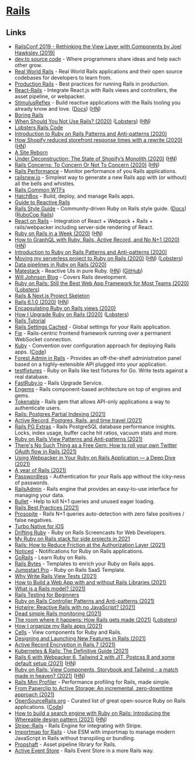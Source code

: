 # [Rails](https://github.com/rails/rails)

## Links

- [RailsConf 2019 - Rethinking the View Layer with Components by Joel Hawksley (2019)](https://www.youtube.com/watch?v=y5Z5a6QdA-M)
- [dev.to source code](https://github.com/thepracticaldev/dev.to) - Where programmers share ideas and help each other grow.
- [Real World Rails](https://github.com/eliotsykes/real-world-rails) - Real World Rails applications and their open source codebases for developers to learn from.
- [Production Rails](https://github.com/ankane/production_rails) - Best practices for running Rails in production.
- [React-Rails](https://github.com/reactjs/react-rails) - Integrate React.js with Rails views and controllers, the asset pipeline, or webpacker.
- [StimulusReflex](https://github.com/hopsoft/stimulus_reflex) - Build reactive applications with the Rails tooling you already know and love. ([Docs](https://docs.stimulusreflex.com/)) ([HN](https://news.ycombinator.com/item?id=25789703))
- [Boring Rails](https://boringrails.com/)
- [When Should You Not Use Rails? (2020)](http://codefol.io/posts/when-should-you-not-use-rails/) ([Lobsters](https://lobste.rs/s/khbupj/when_should_you_not_use_rails)) ([HN](https://news.ycombinator.com/item?id=24057715))
- [Lobsters Rails Code](https://github.com/lobsters/lobsters)
- [Introduction to Ruby on Rails Patterns and Anti-patterns (2020)](https://blog.appsignal.com/2020/08/05/introduction-to-ruby-on-rails-patterns-and-anti-patterns.html)
- [How Shopify reduced storefront response times with a rewrite (2020)](https://engineering.shopify.com/blogs/engineering/how-shopify-reduced-storefront-response-times-rewrite) ([HN](https://news.ycombinator.com/item?id=24228651))
- [A Site Reborn](https://calebhearth.com/a-site-reborn)
- [Under Deconstruction: The State of Shopify’s Monolith (2020)](https://engineering.shopify.com/blogs/engineering/shopify-monolith) ([HN](https://news.ycombinator.com/item?id=24505467))
- [Rails Concerns: To Concern Or Not To Concern (2020)](https://blog.appsignal.com/2020/09/16/rails-concers-to-concern-or-not-to-concern.html) ([HN](https://news.ycombinator.com/item?id=24503022))
- [Rails Performance](https://github.com/igorkasyanchuk/rails_performance) - Monitor performance of you Rails applications.
- [railsnew.io](https://railsnew.io/) - Simplest way to generate a new Rails app with (or without) all the bells and whistles.
- [Rails Common WTFs](https://discuss.rubyonrails.org/t/frequently-wtfed-wtfs/74706)
- [HatchBox](https://www.hatchbox.io/) - Build, deploy, and manage Rails apps.
- [Guide to Reactive Rails](https://github.com/obie/guide-to-reactive-rails)
- [Rails Style Guide](https://github.com/rubocop-hq/rails-style-guide) - Community-driven Ruby on Rails style guide. ([Docs](https://rails.rubystyle.guide/)) ([RuboCop Rails](https://github.com/rubocop-hq/rubocop-rails))
- [React on Rails](https://github.com/shakacode/react_on_rails) - Integration of React + Webpack + Rails + rails/webpacker including server-side rendering of React.
- [Ruby on Rails in a Week (2020)](https://www.simplethread.com/ruby-on-rails-in-a-week/) ([HN](https://news.ycombinator.com/item?id=24934581))
- [How to GraphQL with Ruby, Rails, Active Record, and No N+1 (2020)](https://evilmartians.com/chronicles/how-to-graphql-with-ruby-rails-active-record-and-no-n-plus-one) ([HN](https://news.ycombinator.com/item?id=25037293))
- [Introduction to Ruby on Rails Patterns and Anti-patterns (2020)](https://pragmaticpineapple.com/introduction-to-ruby-on-rails-patterns-and-anti-patterns/)
- [Moving my serverless project to Ruby on Rails (2020)](https://frantic.im/back-to-rails) ([HN](https://news.ycombinator.com/item?id=25100397)) ([Lobsters](https://lobste.rs/s/apt5if/moving_my_serverless_project_ruby_on))
- [Data pipelines in Ruby on Rails (2020)](https://coreym.info/data-pipelines-in-ruby-on-rails/)
- [Matestack](https://matestack.io/) - Reactive UIs in pure Ruby. ([HN](https://news.ycombinator.com/item?id=25175172)) ([GitHub](https://github.com/matestack))
- [Will Johnson Blog](https://williamjohnson.dev/) - Covers Rails development.
- [Ruby on Rails: Still the Best Web App Framework for Most Teams (2020)](https://naildrivin5.com/blog/2020/11/23/rails-is-the-best-choice-for-most-teams.html) ([Lobsters](https://lobste.rs/s/unafsx/ruby_on_rails_still_best_web_app_framework))
- [Rails & Next.js Project Skeleton](https://github.com/pch/rails-nextjs-docker-skeleton)
- [Rails 6.1.0 (2020)](https://github.com/rails/rails/releases/tag/v6.1.0) ([HN](https://news.ycombinator.com/item?id=25364234))
- [Encapsulating Ruby on Rails views (2020)](https://github.blog/2020-12-15-encapsulating-ruby-on-rails-views/)
- [How I Upgrade Ruby on Rails (2020)](https://t27duck.com/posts/8-how-i-upgrade-ruby-on-rails) ([Lobsters](https://lobste.rs/s/ut2i1t/how_i_upgrade_ruby_on_rails))
- [Rails Tutorial](https://www.railstutorial.org/)
- [Rails Settings Cached](https://github.com/huacnlee/rails-settings-cached) - Global settings for your Rails application.
- [Fie](https://github.com/raen79/fie) - Rails-centric frontend framework running over a permanent WebSocket connection.
- [Kuby](https://getkuby.io/) - Convention over configuration approach for deploying Rails apps. ([Code](https://github.com/getkuby/kuby-core))
- [Forest Admin in Rails](https://www.forestadmin.com/) - Provides an off-the-shelf administration panel based on a highly-extensible API plugged into your application.
- [testfixtures](https://github.com/go-testfixtures/testfixtures) - Ruby on Rails like test fixtures for Go. Write tests against a real database.
- [FastRuby.io](https://www.fastruby.io/) - Rails Upgrade Service.
- [Engems](https://github.com/palkan/engems) - Rails component-based architecture on top of engines and gems.
- [Tokenable](https://github.com/tokenable/tokenable-ruby) - Rails gem that allows API-only applications a way to authenticate users.
- [Rails: Postgres Partial Indexing (2021)](https://www.johnnunemaker.com/rails-postgres-partial-indexing/)
- [Active Record, Postgres, Rails, and time travel (2021)](https://evilmartians.com/chronicles/logidze-1-0-active-record-postgresql-rails-and-time-travel)
- [Rails PG Extras](https://github.com/pawurb/rails-pg-extras) - Rails PostgreSQL database performance insights. Locks, index usage, buffer cache hit ratios, vacuum stats and more.
- [Ruby on Rails View Patterns and Anti-patterns (2021)](https://blog.appsignal.com/2021/02/10/ruby-on-rails-view-patterns-and-anti-patterns.html)
- [There's No Such Thing as a Free Gem: How to roll your own Twitter OAuth flow in Rails (2021)](https://blog.testdouble.com/posts/2021-02-11-theres-no-such-thing-as-a-free-gem/)
- [Using Webpacker in Your Ruby on Rails Application — a Deep Dive (2021)](https://blog.appsignal.com/2021/02/17/using-webpacker-in-your-ruby-on-rails-app-deep-dive.html)
- [A year of Rails (2021)](https://macwright.com/2021/02/18/a-year-of-rails.html)
- [Passwordless](https://github.com/mikker/passwordless) - Authentication for your Rails app without the icky-ness of passwords.
- [RailsAdmin](https://github.com/sferik/rails_admin) - Rails engine that provides an easy-to-use interface for managing your data.
- [Bullet](https://github.com/flyerhzm/bullet) - Help to kill N+1 queries and unused eager loading.
- [Rails Best Practices (2021)](https://www.youtube.com/watch?v=vw7PlBvLq9k)
- [Prosopite](https://github.com/charkost/prosopite) - Rails N+1 queries auto-detection with zero false positives / false negatives.
- [Turbo Native for iOS](https://www.driftingruby.com/episodes/turbo-native-for-ios)
- [Drifting Ruby](https://www.driftingruby.com/) - Ruby on Rails Screencasts for Web Developers.
- [My Ruby on Rails stack for side projects in 2021](https://www.mskog.com/posts/my-recommended-rails-stack-in-2021/)
- [Rails: How to Reduce Friction at the Authorization Layer (2021)](https://www.johnnunemaker.com/rails-authorization/)
- [Noticed](https://github.com/excid3/noticed) - Notifications for Ruby on Rails applications.
- [GoRails](https://gorails.com/) - Learn Ruby on Rails.
- [Rails Bytes](https://railsbytes.com/) - Templates to enrich your Ruby on Rails apps.
- [Jumpstart Pro](https://jumpstartrails.com/) - Ruby on Rails SaaS Template.
- [Why Write Rails View Tests (2021)](https://pragmaticpineapple.com/why-write-rails-view-tests/)
- [How to Build a Web App with and without Rails Libraries (2021)](https://shopify.engineering/building-web-app-ruby-rails)
- [What is a Rails model? (2021)](https://www.codewithjason.com/what-is-a-rails-model/)
- [Rails Testing for Beginners](https://www.codewithjason.com/rails-testing-for-beginners/)
- [Ruby on Rails Controller Patterns and Anti-patterns (2021)](https://blog.appsignal.com/2021/04/14/ruby-on-rails-controller-patterns-and-anti-patterns.html)
- [Hotwire: Reactive Rails with no JavaScript? (2021)](https://evilmartians.com/chronicles/hotwire-reactive-rails-with-no-javascript)
- [Dead simple Rails monitoring (2021)](http://tomrothe.de/posts/dead-simple-rails-monitoring.html)
- [The room where it happens: How Rails gets made (2021)](https://schneems.com/2021/05/12/the-room-where-it-happens-how-rails-gets-made/) ([Lobsters](https://lobste.rs/s/j1gmob/room_where_it_happens_how_rails_gets_made))
- [How I organize my Rails apps (2021)](https://www.codewithjason.com/organize-rails-apps/)
- [Cells](https://github.com/trailblazer/cells) - View components for Ruby and Rails.
- [Designing and Launching New Features in Rails (2021)](https://blog.engineyard.com/ruby-unbundled-design-and-launch-features-in-rails)
- [Active Record Encryption in Rails 7 (2021)](https://hint.io/blog/Active-Record-Encryption)
- [Kubernetes & Rails: The Definitive Guide (2021)](https://kubernetes-rails.com/)
- [Rails 6 with Webpacker 6, Tailwind 2 with JIT, Postcss 8 and some default setup (2021)](https://nauman.medium.com/my-rails-project-default-setup-a577677703d2) ([HN](https://news.ycombinator.com/item?id=28188255))
- [Ruby on Rails: View Components, Storybook and Tailwind - a match made in heaven? (2021)](https://finnian.io/blog/view-components-storybook-tailwind-the-holy-trinity/) ([HN](https://news.ycombinator.com/item?id=28344302))
- [Rails Mini Profiler](https://github.com/hschne/rails-mini-profiler) - Performance profiling for Rails, made simple.
- [From Paperclip to Active Storage: An incremental, zero-downtime approach (2021)](https://www.tokyodev.com/2021/03/23/paperclip-activestorage/)
- [OpenSourceRails.org](https://opensourcerails.org/) - Curated list of great open-source Ruby on Rails applications. ([Code](https://github.com/opensourcerails-org/site))
- [How to build a search engine with Ruby on Rails: Introducing the Whereable design pattern (2021)](https://blog.testdouble.com/posts/2021-09-09-how-to-build-a-search-engine-with-ruby-on-rails/) ([HN](https://news.ycombinator.com/item?id=28558884))
- [Stripe::Rails](https://github.com/tansengming/stripe-rails) - Rails Engine for integrating with Stripe.
- [Importmap for Rails](https://github.com/rails/importmap-rails) - Use ESM with importmap to manage modern JavaScript in Rails without transpiling or bundling.
- [Propshaft](https://github.com/rails/propshaft) - Asset pipeline library for Rails.
- [Active Event Store](https://github.com/palkan/active_event_store) - Rails Event Store in a more Rails way.
